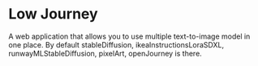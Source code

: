 # Low Journey 

A web application that allows you to use multiple text-to-image model in one place.
By default stableDiffusion, ikeaInstructionsLoraSDXL, runwayMLStableDiffusion, pixelArt, openJourney is there. 
